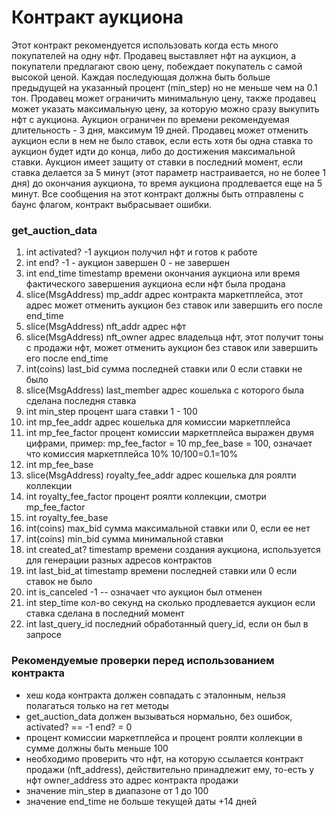 
# Контракт аукциона

Этот контракт рекомендуется использовать когда есть много покупателей на одну нфт. Продавец выставляет нфт на аукцион,
а покупатели предлагают свою цену, побеждает покупатель с самой высокой ценой. Каждая последующая должна быть больше предыдущей на
указанный процент (min_step) но не меньше чем на 0.1 тон.
Продавец может ограничить минимальную цену, также продавец может указать максимальную цену, за которую можно сразу выкупить 
нфт с аукциона. Аукцион ограничен по времени рекомендуемая длительность - 3 дня, максимум 19 дней. 
Продавец может отменить аукцион если в нем не было ставок, если есть хотя бы одна ставка то
аукцион будет идти до конца, либо до достижения максимальной ставки. Аукцион имеет защиту от ставки в последний момент,
если ставка делается за 5 минут (этот параметр настраивается, но не более 1 дня) до окончания аукциона, то время аукциона продлевается еще на 5 минут.
Все сообщения на этот контракт должны быть отправлены с баунс флагом, контракт выбрасывает ошибки.

### get_auction_data

1. int activated? -1 аукцион получил нфт и готов к работе 
2. int end? -1 - аукцион завершен 0 - не завершен
3. int end_time timestamp времени окончания аукциона или время фактического завершения аукциона если нфт была продана
4. slice(MsgAddress) mp_addr адрес контракта маркетплейса, этот адрес может отменить аукцион без ставок или завершить его после end_time
5. slice(MsgAddress) nft_addr адрес нфт
6. slice(MsgAddress) nft_owner адрес владельца нфт, этот получит тоны с продажи нфт, может отменить аукцион без ставок или завершить его после end_time
7. int(coins) last_bid сумма последней ставки или 0 если ставки не было
8. slice(MsgAddress) last_member адрес кошелька с которого была сделана последня ставка
9. int min_step процент шага ставки 1 - 100
10. int mp_fee_addr адрес кошелька для комиссии маркетплейса
11. int mp_fee_factor процент комиссии маркетплейса выражен двумя цифрами, пример: mp_fee_factor = 10 mp_fee_base = 100, означает что комиссия маркетплейса 10% 10/100=0.1=10% 
12. int mp_fee_base
13. slice(MsgAddress) royalty_fee_addr адрес кошелька для роялти коллекции
14. int royalty_fee_factor процент роялти коллекции, смотри mp_fee_factor
15. int royalty_fee_base
16. int(coins) max_bid сумма максимальной ставки или 0, если ее нет
17. int(coins) min_bid сумма минимальной ставки
18. int created_at? timestamp времени создания аукциона, используется для генерации разных адресов контрактов
19. int last_bid_at timestamp времени последней ставки или 0 если ставок не было
20. int is_canceled -1 -- означает что аукцион был отменен
21. int step_time кол-во секунд на сколько продлевается аукцион если ставка сделана в последний момент
22. int last_query_id последний обработанный query_id, если он был в запросе

### Рекомендуемые проверки перед использованием контракта

- хеш кода контракта должен совпадать с эталонным, нельзя полагаться только на гет методы
- get_auction_data должен вызываться нормально, без ошибок, activated? == -1 end? = 0
- процент комиссии маркетплейса и процент роялти коллекции в сумме должны быть меньше 100
- необходимо проверить что нфт, на которую ссылается контракт продажи (nft_address), действительно принадлежит ему, то-есть у нфт owner_address это адрес контракта продажи
- значение min_step в диапазоне от 1 до 100
- значение end_time не больше текущей даты +14 дней
